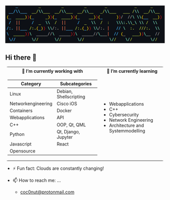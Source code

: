 
![banner](image.png)

## Hi there 👋


<table style="border-radius: 8px;">
<tr>
<th>🔭 I’m currently working with</th>
<th>🌱 I’m currently learning </th>
</tr>
<tr>
<td>
  
| Category           | Subcategories          |
|--------------------|------------------------|
| Linux              | Debian, Shellscripting |
| Networkengineering | Cisco iOS              |
| Containers         | Docker                 |
| Webapplications    | API                    |
| C++                | OOP, Qt, QML           |
| Python             | Qt, Django, Jupyter    |
| Javascript         | React                  |
| Opensource         |                        |
    
</td>

<td>
  <ul>
    <li>Webapplications</li> 
    <li>C++ </li>
    <li>Cybersecurity</li>
    <li>Network Engineering</li>
    <li>Architecture and Systemmodelling</li>
  </ul>  
</td>
</tr>
</table>
</center>

- ⚡ Fun fact: Clouds are constantly changing!

- 📫 How to reach me: ...
  - coc0nut@protonmail.com
 
<!--
**coc0nut/coc0nut** is a ✨ _special_ ✨ repository because its `README.md` (this file) appears on your GitHub profile.

Here are some ideas to get you started:


- 👯 I’m looking to collaborate on ...
- 🤔 I’m looking for help with ...
- 💬 Ask me about ...

- 😄 Pronouns: ...

-->

